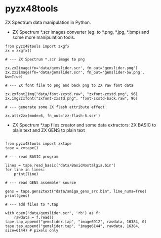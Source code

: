# pyzx48tools

ZX Spectrum data manipulation in Python.

- ZX Spectrum *.scr images converter (eg. to *.png, *.jpg, *.bmp) and some more manipulation tools.
```
from pyzx48tools import zxgfx
zx = zxgfx()

# --- ZX Spectrum *.scr image to png

zx.zx2image(fn='data/gemslider.scr', fn_out='gemslider.png')
zx.zx2image(fn='data/gemslider.scr', fn_out='gemslider-bw.png', bw=True)

# --- ZX font file to png and back png to ZX raw font data

zx.zxfont2img("data/font-zxstd.raw", "zxfont-zxstd.png", 96)
zx.img2zxfont("zxfont-zxstd.png", "font-zxstd-back.raw", 96)

# --- generate some ZX flash attribute effect

zx.attr2zx(mode=6, fn_out='zz-flash-6.scr')

```

- ZX Spectrum *.tap files creator and some data extractors: ZX BASIC to plain text and ZX GENS to plain text

```

from pyzx48tools import zxtape
tape = zxtape()

# --- read BASIC program

lines = tape.read_basic('data/BasicNostalgia.bin')
for line in lines:
    print(line)

# --- read GENS assembler source

gens = tape.gens2text("data/amiga_gens_src.bin", line_nums=True)
print(gens)

# --- add files to *.tap

with open("data/gemslider.scr", 'rb') as f:
    rawdata = f.read()
tape.tap_append("gemslider.tap", "image6912", rawdata, 16384, 0)
tape.tap_append("gemslider.tap", "image6144", rawdata, 16384, size=6144) # pixels only

```